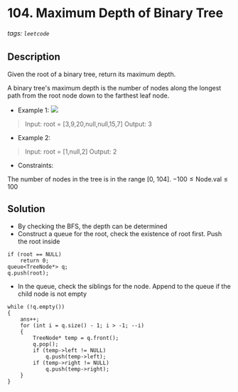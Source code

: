 # 104. Maximum Depth of Binary Tree
###### tags: `leetcode`
## Description
Given the root of a binary tree, return its maximum depth.

A binary tree's maximum depth is the number of nodes along the longest path from the root node down to the farthest leaf node.

- Example 1:
![](https://i.imgur.com/G9YGe4s.png)

>Input: root = [3,9,20,null,null,15,7]
Output: 3

- Example 2:

>Input: root = [1,null,2]
Output: 2

- Constraints:

The number of nodes in the tree is in the range [0, 104].
$-100 \leq \text{Node.val} \leq 100$

## Solution
- By checking the BFS, the depth can be determined
- Construct a queue for the root, check the existence of root first. Push the root inside
```cpp=
if (root == NULL)
    return 0;
queue<TreeNode*> q;
q.push(root);
```
- In the queue, check the siblings for the node. Append to the queue if the child node is not empty
```cpp=
while (!q.empty())
{
    ans++;
    for (int i = q.size() - 1; i > -1; --i)
    {
        TreeNode* temp = q.front();
        q.pop();
        if (temp->left != NULL)
            q.push(temp->left);
        if (temp->right != NULL)
            q.push(temp->right);
    }
}
```